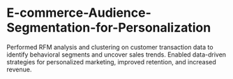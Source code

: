 # E-commerce-Audience-Segmentation-for-Personalization
Performed RFM analysis and clustering on customer transaction data to identify behavioral segments and uncover sales trends. Enabled data-driven strategies for personalized marketing, improved retention, and increased revenue.
